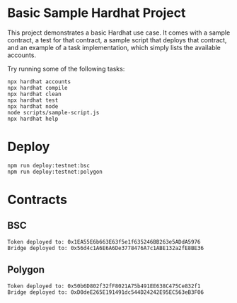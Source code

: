 # Basic Sample Hardhat Project

This project demonstrates a basic Hardhat use case. It comes with a sample contract, a test for that contract, a sample script that deploys that contract, and an example of a task implementation, which simply lists the available accounts.

Try running some of the following tasks:

```shell
npx hardhat accounts
npx hardhat compile
npx hardhat clean
npx hardhat test
npx hardhat node
node scripts/sample-script.js
npx hardhat help
```

# Deploy
```shell
npm run deploy:testnet:bsc
npm run deploy:testnet:polygon
```

# Contracts

## BSC
```
Token deployed to: 0x1EA55E6b663E63f5e1f635246BB263e5ADdA5976
Bridge deployed to: 0x56d4c1A6E6A6De3778476A7c1ABE132a2fE8BE36
```

## Polygon
```
Token deployed to: 0x50b6D802f32fF8021A75b491EE638C475Ce832f1
Bridge deployed to: 0xD0deE265E191491dc544D24242E95EC563eB3F06
```
